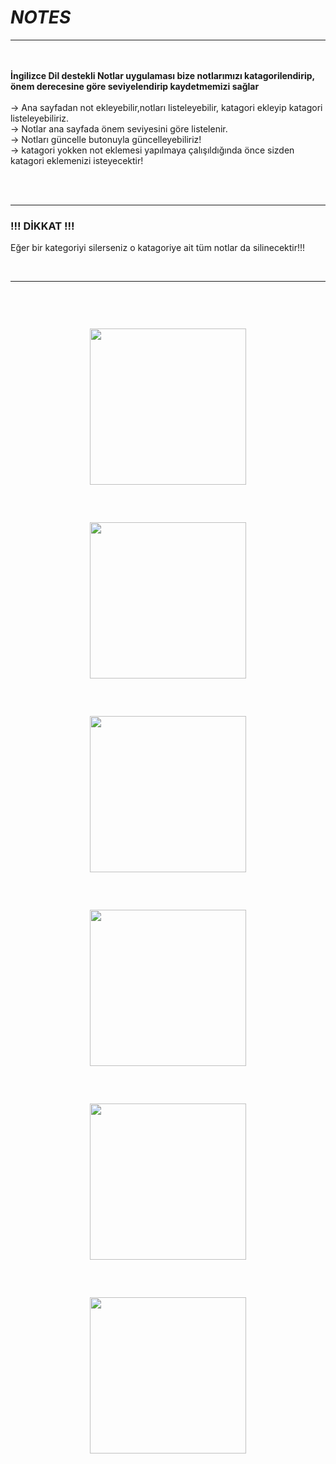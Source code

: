 
# ***NOTES***

<hr>
<br><br>
<b> İngilizce Dil destekli Notlar uygulaması bize notlarımızı katagorilendirip, önem derecesine göre seviyelendirip kaydetmemizi sağlar</b>
<br><br>
-> Ana sayfadan not ekleyebilir,notları listeleyebilir, katagori ekleyip katagori listeleyebiliriz.<br>
-> Notlar ana sayfada önem seviyesini göre listelenir.<br>
-> Notları güncelle butonuyla güncelleyebiliriz!<br>
-> katagori yokken not eklemesi yapılmaya çalışıldığında önce sizden katagori eklemenizi isteyecektir!<br>


<br><br><hr>
<h3>!!! DİKKAT !!!</h3>
Eğer bir kategoriyi silerseniz o katagoriye ait tüm notlar da silinecektir!!!

<br><hr><br>
<p align="center">
    <img src="assets/application_ui/anaSayfa_ui.jpg" style="border-radius: 30px;padding:30px " width="250"><br>
    <img src="assets/application_ui/kategoriEkle_ui.jpg" style="border-radius: 30px;padding:30px " width="250">
    <img src="assets/application_ui/notEkleSayfasi_ui.jpg" style="border-radius: 30px;padding:30px " width="250"><br>
    <img src="assets/application_ui/duzenle_ui.png" style="border-radius: 30px;padding:30px " width="250">
    <img src="assets/application_ui/kategorilerSayfasi_ui.jpg" style="border-radius: 30px;padding:30px " width="250"><br>
    <img src="assets/application_ui/dil_degistir_ui.jpg" style="border-radius: 30px;padding:30px " width="250">
   
    
</p>
